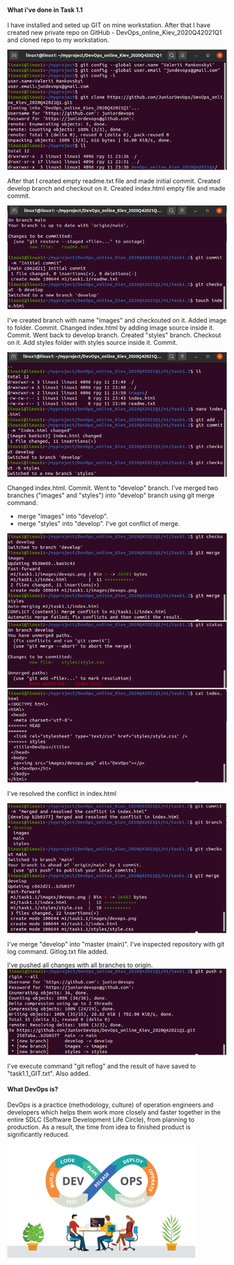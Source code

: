 #### What i've done in Task 1.1
I have installed and seted up GIT on mine workstation. After that I have created new private repo on GitHub - DevOps_online_Kiev_2020Q42021Q1 and cloned repo to my workstation. 

![1](https://github.com/JuniorDevOps/DevOps_online_Kiev_2020Q42021Q1/blob/main/m1/task1.1/screenshots/1.png)

After that I created empty readme.txt file and made initial commit. 
Created develop branch and checkout on it. 
Created index.html empty file and made commit.

![2](https://github.com/JuniorDevOps/DevOps_online_Kiev_2020Q42021Q1/raw/main/m1/task1.1/screenshots/2.png)

I've created branch with name "images" and checkouted on it. Added image to folder. Commit. 
Changed index.html by adding image source inside it. Commit. 
Went back to develop branch. 
Created "styles" branch. Checkout on it. Add styles folder with styles source inside it. Commit. 

![3](https://github.com/JuniorDevOps/DevOps_online_Kiev_2020Q42021Q1/raw/main/m1/task1.1/screenshots/3.png)

Changed index.html. Commit. 
Went to "develop" branch. 
I've merged two branches ("images" and "styles") into "develop" branch using git merge command. 
-  merge "images" into "develop".
-  merge "styles" into "develop".
I've got conflict of merge.

![4](https://github.com/JuniorDevOps/DevOps_online_Kiev_2020Q42021Q1/raw/main/m1/task1.1/screenshots/4.png)
![5](https://github.com/JuniorDevOps/DevOps_online_Kiev_2020Q42021Q1/raw/main/m1/task1.1/screenshots/5.png)
![6](https://github.com/JuniorDevOps/DevOps_online_Kiev_2020Q42021Q1/raw/main/m1/task1.1/screenshots/6.png)

I've resolved the conflict in index.html

![7](https://github.com/JuniorDevOps/DevOps_online_Kiev_2020Q42021Q1/raw/main/m1/task1.1/screenshots/7.png)

I've merge "develop" into "master (main)". 
I've inspected repository with git log command. Gitlog.txt file added.

I've pushed all changes with all branches to origin.
![8](https://github.com/JuniorDevOps/DevOps_online_Kiev_2020Q42021Q1/raw/main/m1/task1.1/screenshots/8.png)

I've execute command "git reflog" and the result of have saved to "task1.1_GIT.txt". Also added.
 

#### What DevOps is?

DevOps is a practice (methodology, culture) of operation engineers and developers which helps them work more closely and faster together in the entire SDLC (Software Development Life Circle), from planning to production.
As a result, the time from idea to finished product is significantly reduced.

![9](https://github.com/JuniorDevOps/DevOps_online_Kiev_2020Q42021Q1/raw/main/m1/task1.1/screenshots/DevOps.png)
